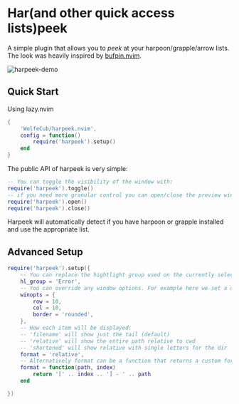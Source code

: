 # Har(and other quick access lists)peek

A simple plugin that allows you to _peek_ at your harpoon/grapple/arrow lists.
The look was heavily inspired by [bufpin.nvim](https://github.com/0x7a7a/bufpin.nvim).

![harpeek-demo](https://github.com/WolfeCub/harpeek.nvim/assets/1369773/5ef08444-04e3-4ecf-ab8d-5bcff8e1bd41)

## Quick Start

Using lazy.nvim

```lua
{
    'WolfeCub/harpeek.nvim',
    config = function()
        require('harpeek').setup()
    end
}
```

The public API of harpeek is very simple:

```lua
-- You can toggle the visibility of the window with:
require('harpeek').toggle()
-- if you need more granular control you can open/close the preview window with:
require('harpeek').open()
require('harpeek').close()
```

Harpeek will automatically detect if you have harpoon or grapple installed and use the appropriate list.

## Advanced Setup

```lua
require('harpeek').setup({
    -- You can replace the hightlight group used on the currently selected buffer
    hl_group = 'Error',
    -- You can override any window options. For example here we set a different position & border.
    winopts = {
        row = 10,
        col = 10,
        border = 'rounded',
    },
    -- How each item will be displayed:
    -- 'filename' will show just the tail (default)
    -- 'relative' will show the entire path relative to cwd
    -- 'shortened' will show relative with single letters for the dir
    format = 'relative',
    -- Alternatively format can be a function that returns a custom format for each line
    format = function(path, index)
        return '[' .. index .. '] - ' .. path
    end

})
```
